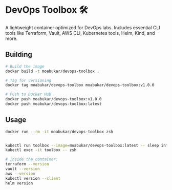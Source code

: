 # DevOps Toolbox 🛠️

A lightweight container optimized for DevOps labs. Includes essential CLI tools like Terraform, Vault, AWS CLI, Kubernetes tools, Helm, Kind, and more.

## Building

```bash
# Build the image
docker build -t moabukar/devops-toolbox .

# Tag for versioning
docker tag moabukar/devops-toolbox moabukar/devops-toolbox:v1.0.0

# Push to Docker Hub
docker push moabukar/devops-toolbox:v1.0.0
docker push moabukar/devops-toolbox:latest

```

## Usage

```bash
docker run --rm -it moabukar/devops-toolbox zsh


kubectl run toolbox --image=moabukar/devops-toolbox:latest -- sleep infinity
kubectl exec -it toolbox -- zsh

# Inside the container:
terraform --version
vault --version
aws --version
kubectl version --client
helm version
```
